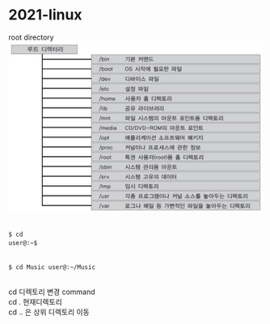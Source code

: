 # 2021-linux

root directory   
![directory](rootdirectory.jpg)

<code>
$ cd   
user@:~$
  
$ cd Music
user@:~/Music    
</code>

cd 디렉토리 변경 command    
cd . 현재디렉토리    
cd .. 은 상위 디렉토리 이동    

